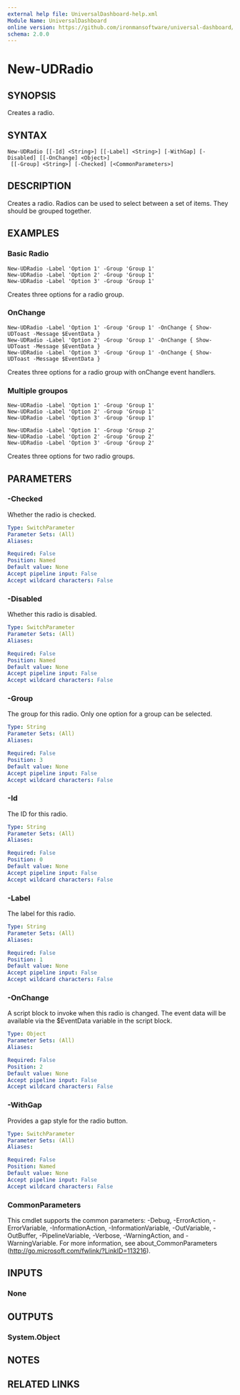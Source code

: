 ```yaml
---
external help file: UniversalDashboard-help.xml
Module Name: UniversalDashboard
online version: https://github.com/ironmansoftware/universal-dashboard/blob/master/src/UniversalDashboard/Help/New-UDRadio.md
schema: 2.0.0
---
```


# New-UDRadio

## SYNOPSIS
Creates a radio.

## SYNTAX

```
New-UDRadio [[-Id] <String>] [[-Label] <String>] [-WithGap] [-Disabled] [[-OnChange] <Object>]
 [[-Group] <String>] [-Checked] [<CommonParameters>]
```

## DESCRIPTION
Creates a radio. Radios can be used to select between a set of items. They should be grouped together.

## EXAMPLES

### Basic Radio
```
New-UDRadio -Label 'Option 1' -Group 'Group 1'
New-UDRadio -Label 'Option 2' -Group 'Group 1'
New-UDRadio -Label 'Option 3' -Group 'Group 1'
```

Creates three options for a radio group.

### OnChange
```
New-UDRadio -Label 'Option 1' -Group 'Group 1' -OnChange { Show-UDToast -Message $EventData }
New-UDRadio -Label 'Option 2' -Group 'Group 1' -OnChange { Show-UDToast -Message $EventData }
New-UDRadio -Label 'Option 3' -Group 'Group 1' -OnChange { Show-UDToast -Message $EventData }
```

Creates three options for a radio group with onChange event handlers.

### Multiple groupos
```
New-UDRadio -Label 'Option 1' -Group 'Group 1'
New-UDRadio -Label 'Option 2' -Group 'Group 1'
New-UDRadio -Label 'Option 3' -Group 'Group 1'

New-UDRadio -Label 'Option 1' -Group 'Group 2'
New-UDRadio -Label 'Option 2' -Group 'Group 2'
New-UDRadio -Label 'Option 3' -Group 'Group 2'
```

Creates three options for two radio groups.

## PARAMETERS

### -Checked
Whether the radio is checked.

```yaml
Type: SwitchParameter
Parameter Sets: (All)
Aliases: 

Required: False
Position: Named
Default value: None
Accept pipeline input: False
Accept wildcard characters: False
```

### -Disabled
Whether this radio is disabled.

```yaml
Type: SwitchParameter
Parameter Sets: (All)
Aliases: 

Required: False
Position: Named
Default value: None
Accept pipeline input: False
Accept wildcard characters: False
```

### -Group
The group for this radio. Only one option for a group can be selected.

```yaml
Type: String
Parameter Sets: (All)
Aliases: 

Required: False
Position: 3
Default value: None
Accept pipeline input: False
Accept wildcard characters: False
```

### -Id
The ID for this radio.

```yaml
Type: String
Parameter Sets: (All)
Aliases: 

Required: False
Position: 0
Default value: None
Accept pipeline input: False
Accept wildcard characters: False
```

### -Label
The label for this radio.

```yaml
Type: String
Parameter Sets: (All)
Aliases: 

Required: False
Position: 1
Default value: None
Accept pipeline input: False
Accept wildcard characters: False
```

### -OnChange
A script block to invoke when this radio is changed. The event data will be available via the $EventData variable in the script block.

```yaml
Type: Object
Parameter Sets: (All)
Aliases: 

Required: False
Position: 2
Default value: None
Accept pipeline input: False
Accept wildcard characters: False
```

### -WithGap
Provides a gap style for the radio button.

```yaml
Type: SwitchParameter
Parameter Sets: (All)
Aliases: 

Required: False
Position: Named
Default value: None
Accept pipeline input: False
Accept wildcard characters: False
```

### CommonParameters
This cmdlet supports the common parameters: -Debug, -ErrorAction, -ErrorVariable, -InformationAction, -InformationVariable, -OutVariable, -OutBuffer, -PipelineVariable, -Verbose, -WarningAction, and -WarningVariable. For more information, see about_CommonParameters (http://go.microsoft.com/fwlink/?LinkID=113216).

## INPUTS

### None

## OUTPUTS

### System.Object

## NOTES

## RELATED LINKS


